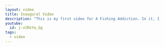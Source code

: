 ```yaml
---
layout: video
title: Inaugural Video
description: "This is my first video for A Fishing Addiction. In it, I discover a new pond along my commute and spend some time scoping it out and fishing it the next day."
youtube:
  id: j-ulMzYa_bg
tags:
  - video
---
```

